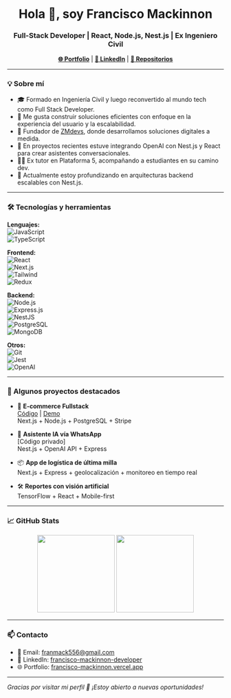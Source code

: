 <h1 align="center">Hola 👋, soy Francisco Mackinnon</h1>
<h3 align="center">Full-Stack Developer | React, Node.js, Nest.js | Ex Ingeniero Civil</h3>

<p align="center">
  <a href="https://francisco-mackinnon.vercel.app" target="_blank"><strong>🌐 Portfolio</strong></a> |
  <a href="https://www.linkedin.com/in/francisco-mackinnon-developer/" target="_blank"><strong>💼 LinkedIn</strong></a> |
  <a href="https://github.com/FranMack" target="_blank"><strong>📂 Repositorios</strong></a>
</p>

---

### 💡 Sobre mí

- 🎓 Formado en Ingeniería Civil y luego reconvertido al mundo tech como Full Stack Developer.
- 🧠 Me gusta construir soluciones eficientes con enfoque en la experiencia del usuario y la escalabilidad.
- 🚀 Fundador de [ZMdevs](https://www.zmdevs.com/), donde desarrollamos soluciones digitales a medida.
- 🤖 En proyectos recientes estuve integrando OpenAI con Nest.js y React para crear asistentes conversacionales.
- 👨‍🏫 Ex tutor en Plataforma 5, acompañando a estudiantes en su camino dev.
- 🌱 Actualmente estoy profundizando en arquitecturas backend escalables con Nest.js.

---

### 🛠️ Tecnologías y herramientas

**Lenguajes:**  
![JavaScript](https://img.shields.io/badge/-JavaScript-black?style=flat&logo=javascript)  
![TypeScript](https://img.shields.io/badge/-TypeScript-black?style=flat&logo=typescript)

**Frontend:**  
![React](https://img.shields.io/badge/-React-black?style=flat&logo=react)  
![Next.js](https://img.shields.io/badge/-Next.js-black?style=flat&logo=next.js)  
![Tailwind](https://img.shields.io/badge/-TailwindCSS-black?style=flat&logo=tailwind-css)  
![Redux](https://img.shields.io/badge/-Redux-black?style=flat&logo=redux)

**Backend:**  
![Node.js](https://img.shields.io/badge/-Node.js-black?style=flat&logo=node.js)  
![Express.js](https://img.shields.io/badge/-Express-black?style=flat&logo=express)  
![NestJS](https://img.shields.io/badge/-Nest.js-black?style=flat&logo=nestjs)  
![PostgreSQL](https://img.shields.io/badge/-PostgreSQL-black?style=flat&logo=postgresql)  
![MongoDB](https://img.shields.io/badge/-MongoDB-black?style=flat&logo=mongodb)

**Otros:**  
![Git](https://img.shields.io/badge/-Git-black?style=flat&logo=git)  
![Jest](https://img.shields.io/badge/-Jest-black?style=flat&logo=jest)  
![OpenAI](https://img.shields.io/badge/-OpenAI-black?style=flat&logo=openai)

---

### 📂 Algunos proyectos destacados

- 🛒 **E-commerce Fullstack**  
  [Código](https://github.com/FranMack/ecommerce) | [Demo](https://ecommerce.vercel.app)  
  Next.js + Node.js + PostgreSQL + Stripe

- 🤖 **Asistente IA vía WhatsApp**  
  [Código privado]  
  Nest.js + OpenAI API + Express

- 📦 **App de logística de última milla**  
  Next.js + Express + geolocalización + monitoreo en tiempo real

- 🛠️ **Reportes con visión artificial**  
  TensorFlow + React + Mobile-first

---

### 📈 GitHub Stats

<p align="center">
  <img src="https://github-readme-stats.vercel.app/api?username=FranMack&show_icons=true&theme=tokyonight" height="180"/>
  <img src="https://github-readme-stats.vercel.app/api/top-langs/?username=FranMack&layout=compact&theme=tokyonight" height="180"/>
</p>

---

### 📫 Contacto

- 📧 Email: franmack556@gmail.com  
- 💼 LinkedIn: [francisco-mackinnon-developer](https://www.linkedin.com/in/francisco-mackinnon-developer/)  
- 🌐 Portfolio: [francisco-mackinnon.vercel.app](https://francisco-mackinnon.vercel.app)

---

_Gracias por visitar mi perfil 🙌 ¡Estoy abierto a nuevas oportunidades!_
